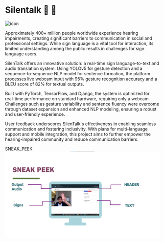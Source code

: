 # Silentalk :wave: :love_you_gesture:

![icon](https://github.com/user-attachments/assets/5790484d-6158-4029-b2c6-8954db1b018f)

Approximately 400+ million people worldwide experience hearing impairments, creating significant barriers to communication in social and professional settings. While sign language is a vital tool for interaction, its limited understanding among the public results in challenges for sign language users.

SilenTalk offers an innovative solution: a real-time sign language-to-text and audio translation system. Using YOLOv5 for gesture detection and a sequence-to-sequence NLP model for sentence formation, the platform processes live webcam input with 95% gesture recognition accuracy and a BLEU score of 82% for textual outputs.

Built with PyTorch, TensorFlow, and Django, the system is optimized for real-time performance on standard hardware, requiring only a webcam. Challenges such as gesture variability and sentence fluency were overcome through dataset expansion and enhanced NLP modeling, ensuring a robust and user-friendly experience.

User feedback underscores SilenTalk's effectiveness in enabling seamless communication and fostering inclusivity. With plans for multi-language support and mobile integration, this project aims to further empower the hearing-impaired community and reduce communication barriers.

SNEAK_PEEK
![icon](https://github.com/LalithChoudharyG/SilenTalk/blob/main/SNEAKPEEK/SP-1.png)


